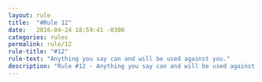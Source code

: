 ```yaml
---
layout: rule
title:  "#Rule 12"
date:   2016-04-24 18:59:41 -0300
categories: rules
permalink: rule/12
rule-title: "#12"
rule-text: "Anything you say can and will be used against you."
description: "Rule #12 - Anything you say can and will be used against you."
---
```

